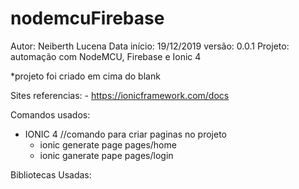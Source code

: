 ﻿# nodemcuFirebase


Autor: Neiberth Lucena
Data início: 19/12/2019
versão: 0.0.1
Projeto: automação com NodeMCU, Firebase e Ionic 4

*projeto foi criado em cima do blank

Sites referencias: 
    - https://ionicframework.com/docs

Comandos usados:
- IONIC 4
    //comando para criar paginas no projeto
    - ionic generate page pages/home
    - ionic ganerate pape pages/login

Bibliotecas Usadas:
